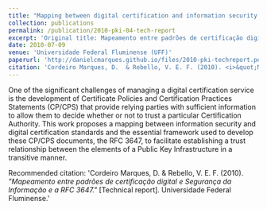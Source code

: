 ```yaml
---
title: "Mapping between digital certification and information security standards, and the RFC 3647"
collection: publications
permalink: /publication/2010-pki-04-tech-report
excerpt: 'Original title: Mapeamento entre padrões de certificação digital e Segurança da Informação e a RFC 3647. Available in Brazilian Portuguese.'
date: 2010-07-09
venue: 'Universidade Federal Fluminense (UFF)'
paperurl: 'http://danielcmarques.github.io/files/2010-pki-techreport.pdf'
citation: 'Cordeiro Marques, D.  & Rebello, V. E. F. (2010). <i>&quot;Mapeamento entre padrões de certificação digital e Segurança da Informação e a RFC 3647.&quot;</i> [Technical report]. Universidade Federal Fluminense.'
---
```

One of the significant challenges of managing a digital certification service is the development of Certificate Policies and Certification Practices Statements (CP/CPS) that provide relying parties with sufficient information to allow them to decide whether or not to trust a particular Certification Authority. This work proposes a mapping between information security and digital certification standards and the essential framework used to develop these CP/CPS documents, the RFC 3647, to facilitate establishing a trust relationship between the elements of a Public Key Infrastructure in a transitive manner.

Recommended citation: 'Cordeiro Marques, D.  & Rebello, V. E. F. (2010). <i>&quot;Mapeamento entre padrões de certificação digital e Segurança da Informação e a RFC 3647.&quot;</i> [Technical report]. Universidade Federal Fluminense.'
